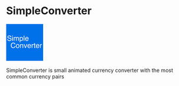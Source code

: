 # SimpleConverter
![logo](https://raw.githubusercontent.com/Cmok511/SimpleConverter/master/SimpleConverter/Assets.xcassets/AppIcon.appiconset/100.png)

SimpleConverter is small animated currency converter with the most common currency pairs
